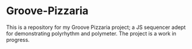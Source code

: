 # Groove-Pizzaria
This is a repository for my Groove Pizzaria project; a JS sequencer adept for demonstrating polyrhythm and polymeter. The project is a work in progress.  
